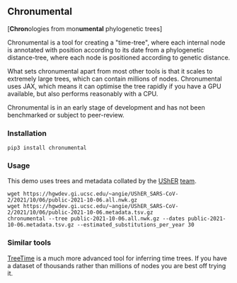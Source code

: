 ## Chronumental
[**Chron**&#8203;ologies from mon&#8203;**umental** phylogenetic trees]

Chronumental is a tool for creating a "time-tree", where each internal node is annotated with position according to its date from a phylogenetic distance-tree, where each node is positioned according to genetic distance.

What sets chronumental apart from most other tools is that it scales to extremely large trees, which can contain millions of nodes. Chronumental uses JAX, which means it can optimise the tree rapidly if you have a GPU available, but also performs reasonably with a CPU.

Chronumental is in an early stage of development and has not been benchmarked or subject to peer-review.

### Installation

```
pip3 install chronumental
```

### Usage
This demo uses trees and metadata collated by the [UShER](https://github.com/yatisht/usher) [team](https://hgwdev.gi.ucsc.edu/~angie/UShER_SARS-CoV-2/).
```
wget https://hgwdev.gi.ucsc.edu/~angie/UShER_SARS-CoV-2/2021/10/06/public-2021-10-06.all.nwk.gz
wget https://hgwdev.gi.ucsc.edu/~angie/UShER_SARS-CoV-2/2021/10/06/public-2021-10-06.metadata.tsv.gz
chronumental --tree public-2021-10-06.all.nwk.gz --dates public-2021-10-06.metadata.tsv.gz --estimated_substitutions_per_year 30
```

### Similar tools
[TreeTime](https://github.com/neherlab/treetime) is a much more advanced tool for inferring time trees. If you have a dataset of thousands rather than millions of nodes you are best off trying it.

